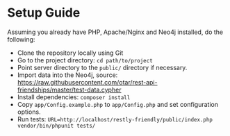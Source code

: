 # Setup Guide

Assuming you already have PHP, Apache/Nginx and Neo4j installed, do the following:

* Clone the repository locally using Git
* Go to the project directory: `cd path/to/project`
* Point server directory to the `public/` directory if necessary.
* Import data into the Neo4j, source: https://raw.githubusercontent.com/otar/rest-api-friendships/master/test-data.cypher
* Install dependencies: `composer install`
* Copy `app/Config.example.php` to `app/Config.php` and set configuration options.
* Run tests: `URL=http://localhost/restly-friendly/public/index.php vendor/bin/phpunit tests/`
